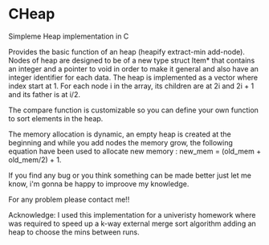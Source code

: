 CHeap
=====

Simpleme Heap implementation in C

Provides the basic function of an heap (heapify extract-min add-node).
Nodes of heap are designed to be of a new type struct Item* that contains an integer and a 
pointer to void in order to make it general and also have an integer identifier for each data.
The heap is implemented as a vector where index start at 1. For each node i in the array, its children are at
2i and 2i + 1 and its father is at i/2.

The compare function is customizable so you can define your own function to sort elements in the heap.

The memory allocation is dynamic, an empty heap is created at the beginning and while you add nodes the memory 
grow, the following equation have been used to allocate new memory : new_mem = (old_mem + old_mem/2) + 1.

If you find any bug or you think something can be made better just let me know, i'm gonna be happy to improove my knowledge.

For any problem please contact me!!

Acknowledge:
I used this implementation for a univeristy homework where was required to speed up a k-way external merge sort algorithm
adding an heap to choose the mins between runs.

